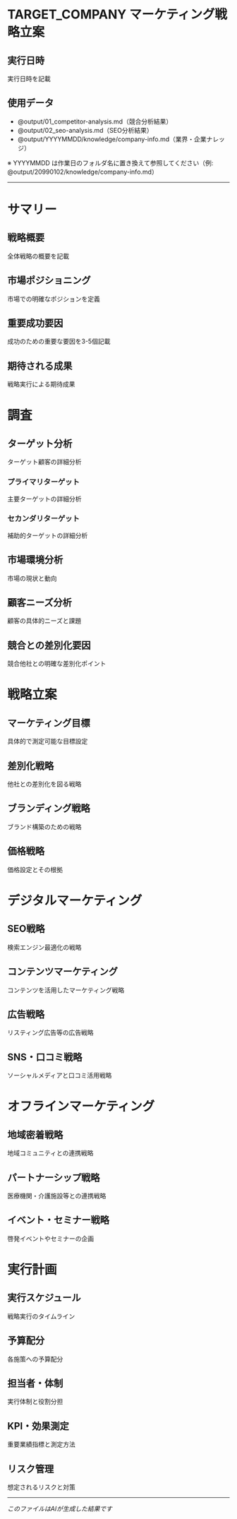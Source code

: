 # TARGET_COMPANY マーケティング戦略立案

## 実行日時
<!-- TODO_EXECUTION_DATE -->
実行日時を記載
<!-- /TODO_EXECUTION_DATE -->

## 使用データ
- @output/01_competitor-analysis.md（競合分析結果）
- @output/02_seo-analysis.md（SEO分析結果）
- @output/YYYYMMDD/knowledge/company-info.md（業界・企業ナレッジ）

※ YYYYMMDD は作業日のフォルダ名に置き換えて参照してください（例: @output/20990102/knowledge/company-info.md）

---

# サマリー

## 戦略概要
<!-- TODO_STRATEGY_OVERVIEW -->
全体戦略の概要を記載
<!-- /TODO_STRATEGY_OVERVIEW -->

## 市場ポジショニング
<!-- TODO_MARKET_POSITIONING -->
市場での明確なポジションを定義
<!-- /TODO_MARKET_POSITIONING -->

## 重要成功要因
<!-- TODO_SUCCESS_FACTORS -->
成功のための重要な要因を3-5個記載
<!-- /TODO_SUCCESS_FACTORS -->

## 期待される成果
<!-- TODO_EXPECTED_RESULTS -->
戦略実行による期待成果
<!-- /TODO_EXPECTED_RESULTS -->

# 調査

## ターゲット分析
<!-- TODO_TARGET_ANALYSIS -->
ターゲット顧客の詳細分析
<!-- /TODO_TARGET_ANALYSIS -->

### プライマリターゲット
<!-- TODO_PRIMARY_TARGET -->
主要ターゲットの詳細分析
<!-- /TODO_PRIMARY_TARGET -->

### セカンダリターゲット
<!-- TODO_SECONDARY_TARGET -->
補助的ターゲットの詳細分析
<!-- /TODO_SECONDARY_TARGET -->

## 市場環境分析
<!-- TODO_MARKET_ENVIRONMENT -->
市場の現状と動向
<!-- /TODO_MARKET_ENVIRONMENT -->

## 顧客ニーズ分析
<!-- TODO_CUSTOMER_NEEDS -->
顧客の具体的ニーズと課題
<!-- /TODO_CUSTOMER_NEEDS -->

## 競合との差別化要因
<!-- TODO_DIFFERENTIATION_FACTORS -->
競合他社との明確な差別化ポイント
<!-- /TODO_DIFFERENTIATION_FACTORS -->

# 戦略立案

## マーケティング目標
<!-- TODO_MARKETING_GOALS -->
具体的で測定可能な目標設定
<!-- /TODO_MARKETING_GOALS -->

## 差別化戦略
<!-- TODO_DIFFERENTIATION_STRATEGY -->
他社との差別化を図る戦略
<!-- /TODO_DIFFERENTIATION_STRATEGY -->

## ブランディング戦略
<!-- TODO_BRANDING_STRATEGY -->
ブランド構築のための戦略
<!-- /TODO_BRANDING_STRATEGY -->

## 価格戦略
<!-- TODO_PRICING_STRATEGY -->
価格設定とその根拠
<!-- /TODO_PRICING_STRATEGY -->

# デジタルマーケティング

## SEO戦略
<!-- TODO_SEO_STRATEGY -->
検索エンジン最適化の戦略
<!-- /TODO_SEO_STRATEGY -->

## コンテンツマーケティング
<!-- TODO_CONTENT_MARKETING -->
コンテンツを活用したマーケティング戦略
<!-- /TODO_CONTENT_MARKETING -->

## 広告戦略
<!-- TODO_ADVERTISING_STRATEGY -->
リスティング広告等の広告戦略
<!-- /TODO_ADVERTISING_STRATEGY -->

## SNS・口コミ戦略
<!-- TODO_SOCIAL_STRATEGY -->
ソーシャルメディアと口コミ活用戦略
<!-- /TODO_SOCIAL_STRATEGY -->

# オフラインマーケティング

## 地域密着戦略
<!-- TODO_LOCAL_STRATEGY -->
地域コミュニティとの連携戦略
<!-- /TODO_LOCAL_STRATEGY -->

## パートナーシップ戦略
<!-- TODO_PARTNERSHIP_STRATEGY -->
医療機関・介護施設等との連携戦略
<!-- /TODO_PARTNERSHIP_STRATEGY -->

## イベント・セミナー戦略
<!-- TODO_EVENT_STRATEGY -->
啓発イベントやセミナーの企画
<!-- /TODO_EVENT_STRATEGY -->

# 実行計画

## 実行スケジュール
<!-- TODO_EXECUTION_SCHEDULE -->
戦略実行のタイムライン
<!-- /TODO_EXECUTION_SCHEDULE -->

## 予算配分
<!-- TODO_BUDGET_ALLOCATION -->
各施策への予算配分
<!-- /TODO_BUDGET_ALLOCATION -->

## 担当者・体制
<!-- TODO_TEAM_STRUCTURE -->
実行体制と役割分担
<!-- /TODO_TEAM_STRUCTURE -->

## KPI・効果測定
<!-- TODO_KPI_MEASUREMENT -->
重要業績指標と測定方法
<!-- /TODO_KPI_MEASUREMENT -->

## リスク管理
<!-- TODO_RISK_MANAGEMENT -->
想定されるリスクと対策
<!-- /TODO_RISK_MANAGEMENT -->

---
*このファイルはAIが生成した結果です* 